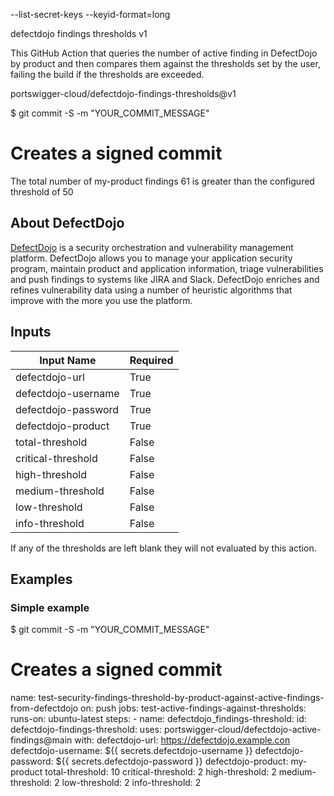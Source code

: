 

--list-secret-keys --keyid-format=long

 defectdojo findings thresholds v1

This GitHub Action that queries the number of active finding in DefectDojo by product and then compares them against the thresholds set by the user, failing the build if the thresholds are exceeded.

portswigger-cloud/defectdojo-findings-thresholds@v1

$ git commit -S -m "YOUR_COMMIT_MESSAGE"
# Creates a signed commit

The total number of my-product findings 61 is greater than the configured threshold of 50

## About DefectDojo

[DefectDojo](https://github.com/DefectDojo/django-DefectDojo) is a security orchestration and vulnerability management platform. DefectDojo allows you to manage your application security program, maintain product and application information, triage vulnerabilities and push findings to systems like JIRA and Slack. DefectDojo enriches and refines vulnerability data using a number of heuristic algorithms that improve with the more you use the platform.

## Inputs

| Input Name                   | Required |
| ---------------------------- | -------- | 
| defectdojo-url               | True     |
| defectdojo-username          | True     |
| defectdojo-password          | True     |
| defectdojo-product           | True     |
| total-threshold              | False    |
| critical-threshold           | False    |
| high-threshold               | False    |
| medium-threshold             | False    |
| low-threshold                | False    |
| info-threshold               | False    |

If any of the thresholds are left blank they will not evaluated by this action.

## Examples

### Simple example

$ git commit -S -m "YOUR_COMMIT_MESSAGE"
# Creates a signed commit
name: test-security-findings-threshold-by-product-against-active-findings-from-defectdojo
on:
  push
jobs:
  test-active-findings-against-thresholds:
    runs-on: ubuntu-latest
    steps:
      - name: defectdojo_findings-threshold:
        id: defectdojo-findings-threshold:
        uses: portswigger-cloud/defectdojo-active-findings@main
        with:
          defectdojo-url: https://defectdojo.example.con
          defectdojo-username: ${{ secrets.defectdojo-username }}
          defectdojo-password: ${{ secrets.defectdojo-password }}
          defectdojo-product: my-product
          total-threshold: 10
          critical-threshold: 2 
          high-threshold: 2
          medium-threshold: 2
          low-threshold: 2
          info-threshold: 2
```